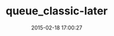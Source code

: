 ---
layout: post
title:  "queue_classic-later"
repo:   "dpiddy/queue_classic-later"
date:   2015-02-18 17:00:27
gemurl: https://github.com/dpiddy/queue_classic-later
---